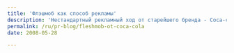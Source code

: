```yaml
---
title: 'Флэшмоб как способ рекламы'
description: 'Нестандартный рекламный ход от старейшего бренда - Coca-cola'
permalink: /ru/pr-blog/fleshmob-ot-coca-cola
date: 2008-05-28

---
```


<object width="425" height="355"><param name="movie" value="http://www.youtube.com/v/H8QZ4SpvReM&hl=en"></param><param name="wmode" value="transparent"></param><embed src="http://www.youtube.com/v/H8QZ4SpvReM&amp;hl=en" type="application/x-shockwave-flash" wmode="transparent" width="425" height="355"></embed></object>

